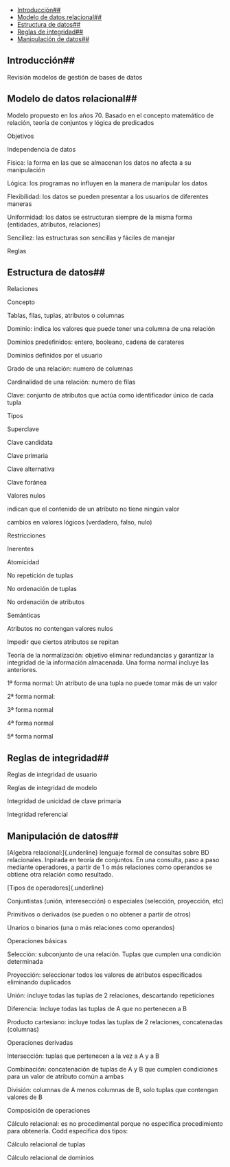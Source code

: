 - [Introducción##](#introducci%C3%B3n)
- [Modelo de datos relacional##](#modelo-de-datos-relacional)
- [Estructura de datos##](#estructura-de-datos)
- [Reglas de integridad##](#reglas-de-integridad)
- [Manipulación de datos##](#manipulaci%C3%B3n-de-datos)

## Introducción## 

Revisión modelos de gestión de bases de datos

## Modelo de datos relacional## 

Modelo propuesto en los años 70. Basado en el concepto matemático de
relación, teoría de conjuntos y lógica de predicados

Objetivos

Independencia de datos

Física: la forma en las que se almacenan los datos no afecta a su
manipulación

Lógica: los programas no influyen en la manera de manipular los datos

Flexibilidad: los datos se pueden presentar a los usuarios de diferentes
maneras

Uniformidad: los datos se estructuran siempre de la misma forma
(entidades, atributos, relaciones)

Sencillez: las estructuras son sencillas y fáciles de manejar

Reglas

## Estructura de datos## 

Relaciones

Concepto

Tablas, filas, tuplas, atributos o columnas

Dominio: indica los valores que puede tener una columna de una relación

Dominios predefinidos: entero, booleano, cadena de carateres

Dominios definidos por el usuario

Grado de una relación: numero de columnas

Cardinalidad de una relación: numero de filas

Clave: conjunto de atributos que actúa como identificador único de cada
tupla

Tipos

Superclave

Clave candidata

Clave primaria

Clave alternativa

Clave foránea

Valores nulos

indican que el contenido de un atributo no tiene ningún valor

cambios en valores lógicos (verdadero, falso, nulo)

Restricciones

Inerentes

Atomicidad

No repetición de tuplas

No ordenación de tuplas

No ordenación de atributos

Semánticas

Atributos no contengan valores nulos

Impedir que ciertos atributos se repitan

Teoría de la normalización: objetivo eliminar redundancias y garantizar
la integridad de la información almacenada. Una forma normal incluye las
anteriores.

1ª forma normal: Un atributo de una tupla no puede tomar más de un valor

2ª forma normal:

3ª forma normal

4ª forma normal

5ª forma normal

## Reglas de integridad## 

Reglas de integridad de usuario

Reglas de integridad de modelo

Integridad de unicidad de clave primaria

Integridad referencial

## Manipulación de datos## 

[Algebra relacional:]{.underline} lenguaje formal de consultas sobre BD
relacionales. Inpirada en teoría de conjuntos. En una consulta, paso a
paso mediante operadores, a partir de 1 o más relaciones como operandos
se obtiene otra relación como resultado.

[Tipos de operadores]{.underline}

Conjuntistas (unión, interesección) o especiales (selección, proyección,
etc)

Primitivos o derivados (se pueden o no obtener a partir de otros)

Unarios o binarios (una o más relaciones como operandos)

Operaciones básicas

Selección: subconjunto de una relación. Tuplas que cumplen una condición
determinada

Proyección: seleccionar todos los valores de atributos especificados
eliminando duplicados

Unión: incluye todas las tuplas de 2 relaciones, descartando
repeticiones

Diferencia: Incluye todas las tuplas de A que no pertenecen a B

Producto cartesiano: incluye todas las tuplas de 2 relaciones,
concatenadas (columnas)

Operaciones derivadas

Intersección: tuplas que pertenecen a la vez a A y a B

Combinación: concatenación de tuplas de A y B que cumplen condiciones
para un valor de atributo común a ambas

División: columnas de A menos columnas de B, solo tuplas que contengan
valores de B

Composición de operaciones

Cálculo relacional: es no procedimental porque no especifica
procedimiento para obtenerla. Codd especifica dos tipos:

Cálculo relacional de tuplas

Cálculo relacional de dominios
